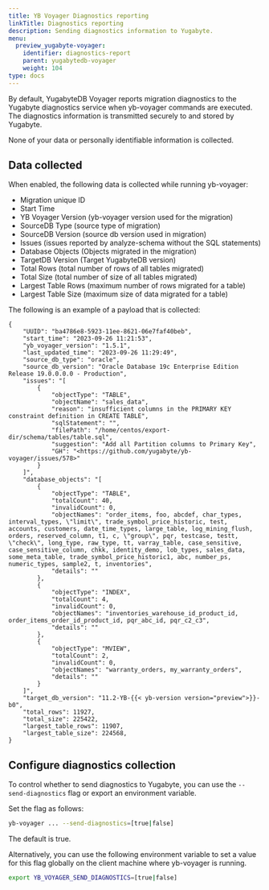 ```yaml
---
title: YB Voyager Diagnostics reporting
linkTitle: Diagnostics reporting
description: Sending diagnostics information to Yugabyte.
menu:
  preview_yugabyte-voyager:
    identifier: diagnostics-report
    parent: yugabytedb-voyager
    weight: 104
type: docs
---
```


By default, YugabyteDB Voyager reports migration diagnostics to the Yugabyte diagnostics service when yb-voyager commands are executed. The diagnostics information is transmitted securely to and stored by Yugabyte.

None of your data or personally identifiable information is collected.

## Data collected

When enabled, the following data is collected while running yb-voyager:

- Migration unique ID
- Start Time
- YB Voyager Version (yb-voyager version used for the migration)
- SourceDB Type (source type of migration)
- SourceDB Version (source db version used in migration)
- Issues  (issues reported by analyze-schema without the SQL statements)
- Database Objects  (Objects migrated in the migration)
- TargetDB Version (Target YugabyteDB version)
- Total Rows (total number of rows of all tables migrated)
- Total Size (total number of size of all tables migrated)
- Largest Table Rows (maximum number of rows migrated for a table)
- Largest Table Size (maximum size of data migrated for a table)

The following is an example of a payload that is collected:

```output
{
    "UUID": "ba4786e8-5923-11ee-8621-06e7faf40beb",
    "start_time": "2023-09-26 11:21:53",
    "yb_voyager_version": "1.5.1",
    "last_updated_time": "2023-09-26 11:29:49",
    "source_db_type": "oracle",
    "source_db_version": "Oracle Database 19c Enterprise Edition Release 19.0.0.0.0 - Production",
    "issues": "[
        {
            "objectType": "TABLE",
            "objectName": "sales_data",
            "reason": "insufficient columns in the PRIMARY KEY constraint definition in CREATE TABLE",
            "sqlStatement": "",
            "filePath": "/home/centos/export-dir/schema/tables/table.sql",
            "suggestion": "Add all Partition columns to Primary Key",
            "GH": "<https://github.com/yugabyte/yb-voyager/issues/578>"
        }
    ]",
    "database_objects": "[
        {
            "objectType": "TABLE",
            "totalCount": 40,
            "invalidCount": 0,
            "objectNames": "order_items, foo, abcdef, char_types, interval_types, \"limit\", trade_symbol_price_historic, test, accounts, customers, date_time_types, large_table, log_mining_flush, orders, reserved_column, t1, c, \"group\", pqr, testcase, testt, \"check\", long_type, raw_type, tt, varray_table, case_sensitive, case_sensitive_column, chkk, identity_demo, lob_types, sales_data, some_meta_table, trade_symbol_price_historic1, abc, number_ps, numeric_types, sample2, t, inventories",
            "details": ""
        },
        {
            "objectType": "INDEX",
            "totalCount": 4,
            "invalidCount": 0,
            "objectNames": "inventories_warehouse_id_product_id, order_items_order_id_product_id, pqr_abc_id, pqr_c2_c3",
            "details": ""
        },
        {
            "objectType": "MVIEW",
            "totalCount": 2,
            "invalidCount": 0,
            "objectNames": "warranty_orders, my_warranty_orders",
            "details": ""
        }
    ]",
    "target_db_version": "11.2-YB-{{< yb-version version="preview">}}-b0",
    "total_rows": 11927,
    "total_size": 225422,
    "largest_table_rows": 11907,
    "largest_table_size": 224568,
}
```

## Configure diagnostics collection

To control whether to send diagnostics to Yugabyte, you can use the `--send-diagnostics` flag or export an environment variable.

Set the flag as follows:

```sh
yb-voyager ... --send-diagnostics=[true|false]
```

The default is true.

Alternatively, you can use the following environment variable to set a value for this flag globally on the client machine where yb-voyager is running.

```sh
export YB_VOYAGER_SEND_DIAGNOSTICS=[true|false]
```
